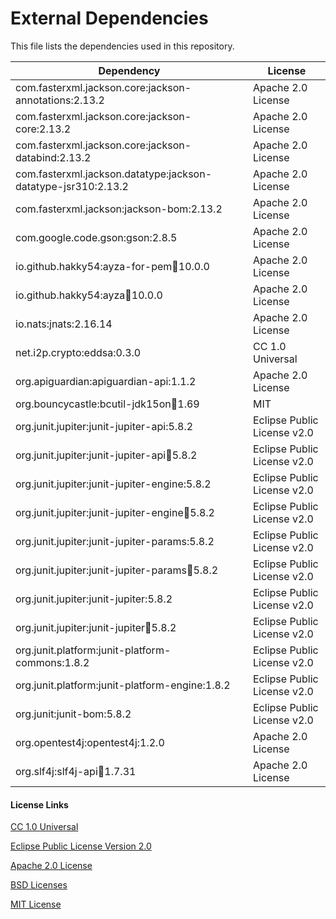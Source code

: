 # External Dependencies

This file lists the dependencies used in this repository.

| Dependency                                                    | License |
|---------------------------------------------------------------|-|
| com.fasterxml.jackson.core:jackson-annotations:2.13.2         | Apache 2.0 License |
| com.fasterxml.jackson.core:jackson-core:2.13.2                | Apache 2.0 License |
| com.fasterxml.jackson.core:jackson-databind:2.13.2            | Apache 2.0 License |
| com.fasterxml.jackson.datatype:jackson-datatype-jsr310:2.13.2 | Apache 2.0 License |
| com.fasterxml.jackson:jackson-bom:2.13.2                      | Apache 2.0 License |
| com.google.code.gson:gson:2.8.5                               | Apache 2.0 License |
| io.github.hakky54:ayza-for-pem:jar:10.0.0                     | Apache 2.0 License |
| io.github.hakky54:ayza:jar:10.0.0             | Apache 2.0 License |
| io.nats:jnats:2.16.14                                         | Apache 2.0 License |
| net.i2p.crypto:eddsa:0.3.0                                    | CC 1.0 Universal |
| org.apiguardian:apiguardian-api:1.1.2                         | Apache 2.0 License |
| org.bouncycastle:bcutil-jdk15on:jar:1.69                      | MIT |
| org.junit.jupiter:junit-jupiter-api:5.8.2                     | Eclipse Public License v2.0 |
| org.junit.jupiter:junit-jupiter-api:jar:5.8.2                 | Eclipse Public License v2.0 |
| org.junit.jupiter:junit-jupiter-engine:5.8.2                  | Eclipse Public License v2.0 |
| org.junit.jupiter:junit-jupiter-engine:jar:5.8.2              | Eclipse Public License v2.0 |
| org.junit.jupiter:junit-jupiter-params:5.8.2                  | Eclipse Public License v2.0 |
| org.junit.jupiter:junit-jupiter-params:jar:5.8.2              | Eclipse Public License v2.0 |
| org.junit.jupiter:junit-jupiter:5.8.2                         | Eclipse Public License v2.0 |
| org.junit.jupiter:junit-jupiter:jar:5.8.2                     | Eclipse Public License v2.0 |
| org.junit.platform:junit-platform-commons:1.8.2               | Eclipse Public License v2.0 |
| org.junit.platform:junit-platform-engine:1.8.2                | Eclipse Public License v2.0 |
| org.junit:junit-bom:5.8.2                                     | Eclipse Public License v2.0|
| org.opentest4j:opentest4j:1.2.0                               | Apache 2.0 License |
| org.slf4j:slf4j-api:jar:1.7.31                                | Apache 2.0 License |

#### License Links

[CC 1.0 Universal](https://creativecommons.org/publicdomain/zero/1.0/)

[Eclipse Public License Version 2.0 ](http://www.eclipse.org/legal/epl-v20.html)

[Apache 2.0 License](https://www.apache.org/licenses/LICENSE-2.0.html)

[BSD Licenses](https://en.wikipedia.org/wiki/BSD_licenses)

[MIT License](https://en.wikipedia.org/wiki/MIT_License)

